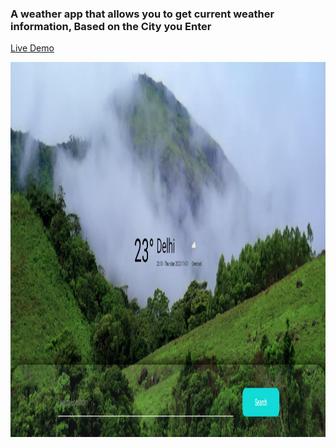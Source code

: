 <h3>A weather app that allows you to get current weather information, Based on the City you Enter</h3>

<a href="https://get-your-weather.netlify.app/">Live Demo</a>

<img src="/Demo.png" alt="Demo-pic-of-Weather App" width="600" height="600">